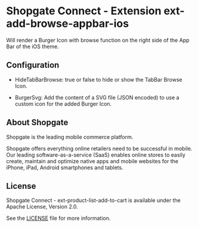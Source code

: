 # Shopgate Connect - Extension ext-add-browse-appbar-ios

Will render a Burger Icon with browse function on the right side of the App Bar of the iOS theme.

## Configuration

- HideTabBarBrowse: true or false to hide or show the TabBar Browse Icon.

- BurgerSvg: Add the content of a SVG file (JSON encoded) to use a custom icon for the added Burger Icon.

## About Shopgate

Shopgate is the leading mobile commerce platform.

Shopgate offers everything online retailers need to be successful in mobile. Our leading
software-as-a-service (SaaS) enables online stores to easily create, maintain and optimize native
apps and mobile websites for the iPhone, iPad, Android smartphones and tablets.

## License

Shopgate Connect - ext-product-list-add-to-cart is available under the Apache License, Version 2.0.

See the [LICENSE](./LICENSE) file for more information.
